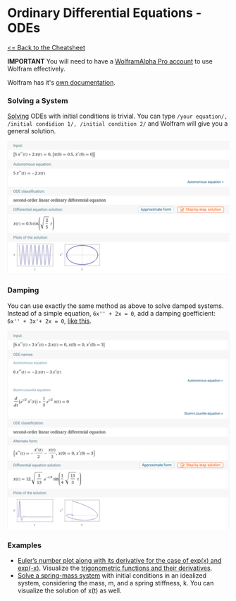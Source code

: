 # Ordinary Differential Equations - ODEs

[<= Back to the Cheatsheet](../WolframCheatsheet.md)

**IMPORTANT** You will need to have a [WolframAlpha Pro account](https://www.imperial.ac.uk/admin-services/ict/self-service/computers-printing/devices-and-software/get-software/get-software-for-students/wolfram-alpha-pro/) to use Wolfram effectively.

Wolfram has it's [own documentation](https://www.wolframalpha.com/examples/mathematics/differential-equations/).

### Solving a System
[Solving](https://www.wolframalpha.com/input/?i=6x%27%27+%2B+2x%3D0%2C++x%280%29%3D0%2C+x%27%280%29%3D3) ODEs with initial conditions is trivial. You can type ```/your equation/, /initial condidion 1/, /initial condition 2/``` and Wolfram will give you a general solution.

<img src="../wolfram_pics/ode.png">

### Damping
You can use exactly the same method as above to solve damped systems. Instead of a simple equation, `6x'' + 2x = 0`, add a damping goefficient: `6x'' + 3x'+ 2x = 0`, [like this](https://www.wolframalpha.com/input/?i=6x%27%27+%2B+3x%27%2B+2x%3D0%2C++x%280%29%3D0%2C+x%27%280%29%3D3).

<img src="../wolfram_pics/damped.png">

### Examples
* [Euler’s number plot along with its derivative for the case of exp(x) and exp(-x)](https://www.wolframalpha.com/input/?i=plot+exp%28x%29++and+exp%28-x%29+and+derivative+exp%28x%29+and+derivative+exp%28-x%29). Visualize the [trigonometric functions and their derivatives](https://www.wolframalpha.com/input/?i=plot+sin%28x%29++and+cos%28x%29+and+derivative+sin%28x%29+and+derivative+cos%28x%29). 
* [Solve a spring-mass system](https://www.wolframalpha.com/input/?i=5x%27%27+%2B+2x+%3D+0%2C++x%280%29%3D0.5+and+x%27%280%29%3D0) with initial conditions in an idealized system, considering the mass, m, and a spring stiffness, k. You can visualize the solution of x(t) as well.
